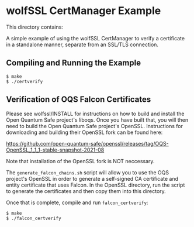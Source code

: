 # wolfSSL CertManager Example

This directory contains:

A simple example of using the wolfSSL CertManager to verify a certificate
in a standalone manner, separate from an SSL/TLS connection.

## Compiling and Running the Example

```
$ make
$ ./certverify
```
## Verification of OQS Falcon Certificates

Please see wolfssl/INSTALL for instructions on how to build and install the
Open Quantum Safe project's liboqs. Once you have built that, you will then
need to build the Open Quantum Safe project's OpenSSL. Instructions for
downloading and building their OpenSSL fork can be found here:

https://github.com/open-quantum-safe/openssl/releases/tag/OQS-OpenSSL_1_1_1-stable-snapshot-2021-08

Note that installation of the OpenSSL fork is NOT neccessary.

The `generate_falcon_chains.sh` script will allow you to use the OQS project's
OpenSSL in order to generate a self-signed CA certificate and entity
certificate that uses Falcon. In the OpenSSL directory, run the script to
generate the certificates and then copy them into this directory.

Once that is complete, compile and run `falcon_certverify`:

```
$ make
$ ./falcon_certverify
```

